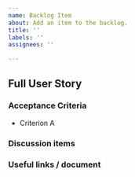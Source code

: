 ```yaml
---
name: Backlog Item
about: Add an item to the backlog.
title: ''
labels: ''
assignees: ''

---
```


## Full User Story

### Acceptance Criteria
- Criterion A

### Discussion items 

### Useful links / document
